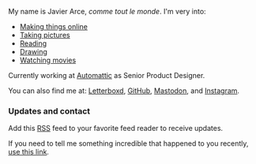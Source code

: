 <weather-snitch></weather-snitch>

My name is Javier Arce, <em>comme tout le monde</em>. I'm very into:

- [Making things online](/projects)
- [Taking pictures](/photos)
- [Reading](/books)
- [Drawing](https://drawings.javierarce.com)
- [Watching movies](/movies)

Currently working at [Automattic](https://automattic.com) as Senior Product Designer.

You can also find me at: [Letterboxd](https://letterboxd.com/javier), [GitHub](https://github.com/javierarce), [Mastodon](https://network.javier.computer/@javier), and [Instagram](https://instagram/@javier).

### Updates and contact

Add this [RSS](/feed.xml) feed to your favorite feed reader to receive updates.

If you need to tell me something incredible that happened to you
recently, [use this link](https://javier.computer/contact).
